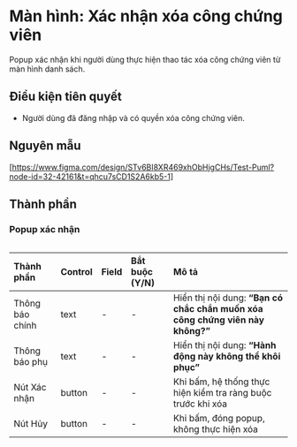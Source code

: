 # Màn hình: Xác nhận xóa công chứng viên
Popup xác nhận khi người dùng thực hiện thao tác xóa công chứng viên từ màn hình danh sách.

## Điều kiện tiên quyết
- Người dùng đã đăng nhập và có quyền xóa công chứng viên.

## Nguyên mẫu
[https://www.figma.com/design/STv6BI8XR469xhObHjgCHs/Test-Puml?node-id=32-42161&t=qhcu7sCD1S2A6kb5-1]

## Thành phần

### Popup xác nhận

<div style="overflow-x:auto">

| Thành phần      | Control | Field | Bắt buộc (Y/N) | Mô tả                                                                         |
|:----------------|:--------|:------|:---------------|:------------------------------------------------------------------------------|
| Thông báo chính | text    | -     | -              | Hiển thị nội dung: **“Bạn có chắc chắn muốn xóa công chứng viên này không?”** |
| Thông báo phụ   | text    | -     | -              | Hiển thị nội dung: **“Hành động này không thể khôi phục”**                    |
| Nút Xác nhận    | button  | -     | -              | Khi bấm, hệ thống thực hiện kiểm tra ràng buộc trước khi xóa                  |
| Nút Hủy         | button  | -     | -              | Khi bấm, đóng popup, không thực hiện xóa                                      |

</div>
